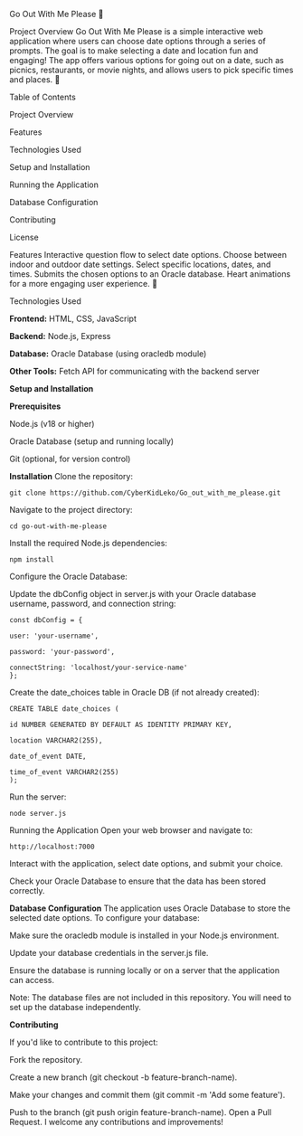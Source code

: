 Go Out With Me Please 🎉

Project Overview
Go Out With Me Please is a simple interactive web application where users can choose date options through a series of prompts. The goal is to make selecting a date and location fun and engaging! The app offers various options for going out on a date, such as picnics, restaurants, or movie nights, and allows users to pick specific times and places. 💖

Table of Contents

Project Overview

Features

Technologies Used

Setup and Installation

Running the Application

Database Configuration

Contributing

License

Features
Interactive question flow to select date options.
Choose between indoor and outdoor date settings.
Select specific locations, dates, and times.
Submits the chosen options to an Oracle database.
Heart animations for a more engaging user experience. 💖

Technologies Used

**Frontend:** HTML, CSS, JavaScript

**Backend:** Node.js, Express

**Database:** Oracle Database (using oracledb module)

**Other Tools:** Fetch API for communicating with the backend server

**Setup and Installation**

**Prerequisites**

Node.js (v18 or higher)

Oracle Database (setup and running locally)

Git (optional, for version control)


**Installation**
Clone the repository:

    git clone https://github.com/CyberKidLeko/Go_out_with_me_please.git
    
Navigate to the project directory:

    cd go-out-with-me-please
    
Install the required Node.js dependencies:

    npm install
Configure the Oracle Database:

Update the dbConfig object in server.js with your Oracle database username, password, and connection string:

    const dbConfig = {

    user: 'your-username',
    
    password: 'your-password',
    
    connectString: 'localhost/your-service-name'
    };

Create the date_choices table in Oracle DB (if not already created):



    CREATE TABLE date_choices (

    id NUMBER GENERATED BY DEFAULT AS IDENTITY PRIMARY KEY,
    
    location VARCHAR2(255),
    
    date_of_event DATE,
    
    time_of_event VARCHAR2(255)
    );
Run the server:

    node server.js
    
Running the Application
Open your web browser and navigate to:

    http://localhost:7000
    
Interact with the application, select date options, and submit your choice.


Check your Oracle Database to ensure that the data has been stored correctly.


**Database Configuration**
The application uses Oracle Database to store the selected date options. To configure your database:


Make sure the oracledb module is installed in your Node.js environment.

Update your database credentials in the server.js file.

Ensure the database is running locally or on a server that the application can access.

Note: The database files are not included in this repository. You will need to set up the database independently.

**Contributing**

If you'd like to contribute to this project:

Fork the repository.

Create a new branch (git checkout -b feature-branch-name).

Make your changes and commit them (git commit -m 'Add some feature').

Push to the branch (git push origin feature-branch-name).
Open a Pull Request.
I welcome any contributions and improvements!

